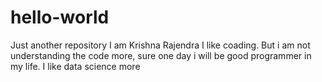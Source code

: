 # hello-world
Just another repository
I am Krishna Rajendra I like coading. 
But i am not understanding the code more, sure one day i will be good programmer in my life.
I like data science more
